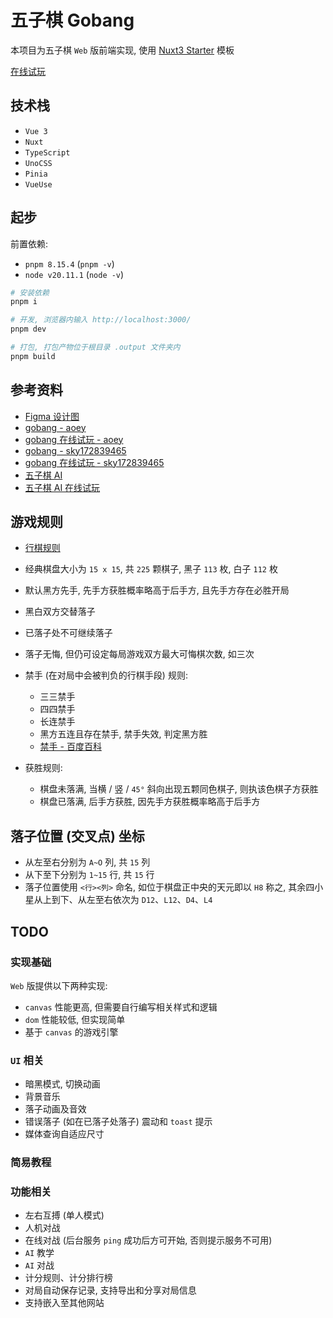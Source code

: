 # 五子棋 Gobang

本项目为五子棋 `Web` 版前端实现, 使用 [Nuxt3 Starter](https://github.com/nuxt/starter/tree/v3) 模板

[在线试玩](https://321paranoiawhy.github.io/gobang/)

## 技术栈

- `Vue 3`
- `Nuxt`
- `TypeScript`
- `UnoCSS`
- `Pinia`
- `VueUse`

## 起步

前置依赖:

- `pnpm 8.15.4` (`pnpm -v`)
- `node v20.11.1` (`node -v`)

```bash
# 安装依赖
pnpm i

# 开发, 浏览器内输入 http://localhost:3000/
pnpm dev

# 打包, 打包产物位于根目录 .output 文件夹内
pnpm build
```

## 参考资料

- [Figma 设计图](<https://www.figma.com/design/tA5XBiinQMVjaOWPndbPxB/Gobang---%E4%BA%94%E5%AD%90%E6%A3%8B-(Community)>)
- [gobang - aoey](https://github.com/aooy/gobang)
- [gobang 在线试玩 - aoey](https://aooy.github.io/gobang/)
- [gobang - sky172839465](https://github.com/sky172839465/Gobang)
- [gobang 在线试玩 - sky172839465](<(https://sky172839465.github.io/gobang/)>)
- [五子棋 AI](https://github.com/lihongxun945/gobang)
- [五子棋 AI 在线试玩](http://gobang2.light7.cn/)

## 游戏规则

- [行棋规则](https://587.renju.org.tw/rule/rulehome.htm)

- 经典棋盘大小为 `15 x 15`, 共 `225` 颗棋子, 黑子 `113` 枚, 白子 `112` 枚
- 默认黑方先手, 先手方获胜概率略高于后手方, 且先手方存在必胜开局
- 黑白双方交替落子
- 已落子处不可继续落子
- 落子无悔, 但仍可设定每局游戏双方最大可悔棋次数, 如三次
- 禁手 (在对局中会被判负的行棋手段) 规则:
  - 三三禁手
  - 四四禁手
  - 长连禁手
  - 黑方五连且存在禁手, 禁手失效, 判定黑方胜
  - [禁手 - 百度百科](https://baike.baidu.com/item/%E7%A6%81%E6%89%8B/214940)
- 获胜规则:
  - 棋盘未落满, 当横 / 竖 / `45°` 斜向出现五颗同色棋子, 则执该色棋子方获胜
  - 棋盘已落满, 后手方获胜, 因先手方获胜概率略高于后手方

## 落子位置 (交叉点) 坐标

- 从左至右分别为 `A~O` 列, 共 `15` 列
- 从下至下分别为 `1~15` 行, 共 `15` 行
- 落子位置使用 `<行><列>` 命名, 如位于棋盘正中央的天元即以 `H8` 称之, 其余四小星从上到下、从左至右依次为 `D12`、`L12`、`D4`、`L4`

## TODO

### 实现基础

`Web` 版提供以下两种实现:

- `canvas` 性能更高, 但需要自行编写相关样式和逻辑
- `dom` 性能较低, 但实现简单
- 基于 `canvas` 的游戏引擎

### `UI` 相关

- 暗黑模式, 切换动画
- 背景音乐
- 落子动画及音效
- 错误落子 (如在已落子处落子) 震动和 `toast` 提示
- 媒体查询自适应尺寸

### 简易教程

### 功能相关

- 左右互搏 (单人模式)
- 人机对战
- 在线对战 (后台服务 `ping` 成功后方可开始, 否则提示服务不可用)
- `AI` 教学
- `AI` 对战
- 计分规则、计分排行榜
- 对局自动保存记录, 支持导出和分享对局信息
- 支持嵌入至其他网站
